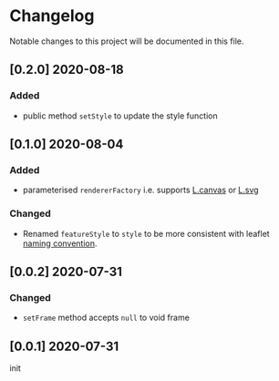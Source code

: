 # Changelog

Notable changes to this project will be documented in this file.

## [0.2.0] 2020-08-18

### Added

- public method `setStyle` to update the style function

## [0.1.0] 2020-08-04

### Added

- parameterised `rendererFactory` i.e. supports [L.canvas](https://leafletjs.com/reference-1.6.0.html#canvas) or [L.svg](https://leafletjs.com/reference-1.6.0.html#svg)

### Changed

- Renamed `featureStyle` to `style` to be more consistent with leaflet [naming convention](https://leafletjs.com/reference-1.6.0.html#geojson-style).

## [0.0.2] 2020-07-31

### Changed

- `setFrame` method accepts `null` to void frame

## [0.0.1] 2020-07-31

init

